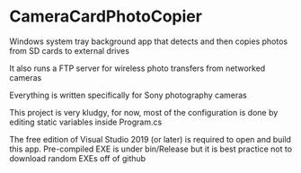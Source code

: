 # CameraCardPhotoCopier

Windows system tray background app that detects and then copies photos from SD cards to external drives

It also runs a FTP server for wireless photo transfers from networked cameras

Everything is written specifically for Sony photography cameras

This project is very kludgy, for now, most of the configuration is done by editing static variables inside Program.cs

The free edition of Visual Studio 2019 (or later) is required to open and build this app. Pre-compiled EXE is under bin/Release but it is best practice not to download random EXEs off of github
